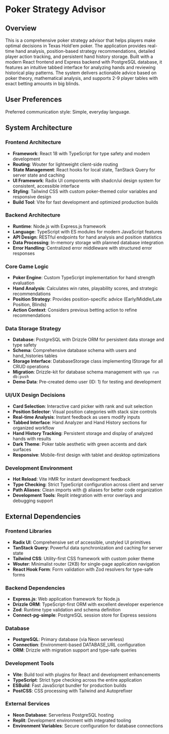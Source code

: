 # Poker Strategy Advisor

## Overview

This is a comprehensive poker strategy advisor that helps players make optimal decisions in Texas Hold'em poker. The application provides real-time hand analysis, position-based strategy recommendations, detailed player action tracking, and persistent hand history storage. Built with a modern React frontend and Express backend with PostgreSQL database, it features an intuitive tabbed interface for analyzing hands and reviewing historical play patterns. The system delivers actionable advice based on poker theory, mathematical analysis, and supports 2-9 player tables with exact betting amounts in big blinds.

## User Preferences

Preferred communication style: Simple, everyday language.

## System Architecture

### Frontend Architecture
- **Framework**: React 18 with TypeScript for type safety and modern development
- **Routing**: Wouter for lightweight client-side routing
- **State Management**: React hooks for local state, TanStack Query for server state and caching
- **UI Framework**: Radix UI components with shadcn/ui design system for consistent, accessible interface
- **Styling**: Tailwind CSS with custom poker-themed color variables and responsive design
- **Build Tool**: Vite for fast development and optimized production builds

### Backend Architecture
- **Runtime**: Node.js with Express.js framework
- **Language**: TypeScript with ES modules for modern JavaScript features
- **API Design**: RESTful endpoints for hand analysis and position statistics
- **Data Processing**: In-memory storage with planned database integration
- **Error Handling**: Centralized error middleware with structured error responses

### Core Game Logic
- **Poker Engine**: Custom TypeScript implementation for hand strength evaluation
- **Hand Analysis**: Calculates win rates, playability scores, and strategic recommendations
- **Position Strategy**: Provides position-specific advice (Early/Middle/Late Position, Blinds)
- **Action Context**: Considers previous betting action to refine recommendations

### Data Storage Strategy
- **Database**: PostgreSQL with Drizzle ORM for persistent data storage and type safety
- **Schema**: Comprehensive database schema with users and hand_histories tables
- **Storage Interface**: DatabaseStorage class implementing IStorage for all CRUD operations
- **Migration**: Drizzle-kit for database schema management with `npm run db:push`
- **Demo Data**: Pre-created demo user (ID: 1) for testing and development

### UI/UX Design Decisions
- **Card Selection**: Interactive card picker with rank and suit selection
- **Position Selector**: Visual position categories with stack size controls
- **Real-time Analysis**: Instant feedback as users modify inputs
- **Tabbed Interface**: Hand Analyzer and Hand History sections for organized workflow
- **Hand History Tracking**: Persistent storage and display of analyzed hands with results
- **Dark Theme**: Poker table aesthetic with green accents and dark surfaces
- **Responsive**: Mobile-first design with tablet and desktop optimizations

### Development Environment
- **Hot Reload**: Vite HMR for instant development feedback
- **Type Checking**: Strict TypeScript configuration across client and server
- **Path Aliases**: Clean imports with @ aliases for better code organization
- **Development Tools**: Replit integration with error overlays and debugging support

## External Dependencies

### Frontend Libraries
- **Radix UI**: Comprehensive set of accessible, unstyled UI primitives
- **TanStack Query**: Powerful data synchronization and caching for server state
- **Tailwind CSS**: Utility-first CSS framework with custom poker theme
- **Wouter**: Minimalist router (2KB) for single-page application navigation
- **React Hook Form**: Form validation with Zod resolvers for type-safe forms

### Backend Dependencies
- **Express.js**: Web application framework for Node.js
- **Drizzle ORM**: TypeScript-first ORM with excellent developer experience
- **Zod**: Runtime type validation and schema definition
- **Connect-pg-simple**: PostgreSQL session store for Express sessions

### Database
- **PostgreSQL**: Primary database (via Neon serverless)
- **Connection**: Environment-based DATABASE_URL configuration
- **ORM**: Drizzle with migration support and type-safe queries

### Development Tools
- **Vite**: Build tool with plugins for React and development enhancements
- **TypeScript**: Strict type checking across the entire application
- **ESBuild**: Fast JavaScript bundler for production builds
- **PostCSS**: CSS processing with Tailwind and Autoprefixer

### External Services
- **Neon Database**: Serverless PostgreSQL hosting
- **Replit**: Development environment with integrated tooling
- **Environment Variables**: Secure configuration for database connections